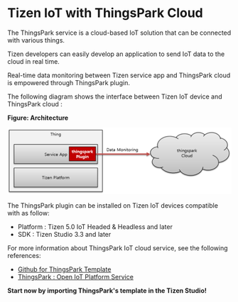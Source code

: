 # Tizen IoT with ThingsPark Cloud

The ThingsPark service is a cloud-based IoT solution that can be connected with various things. 

Tizen developers can easily develop an application to send IoT data to the cloud in real time.

Real-time data monitoring between Tizen service app and ThingsPark cloud is empowered through ThingsPark plugin.

The following diagram shows the interface between Tizen IoT device and ThingsPark cloud :


**Figure: Architecture**

![Architecture](media/architecture_thingspark.png)

The ThingsPark plugin can be installed on Tizen IoT devices compatible with as follow:

* Platform : Tizen 5.0 IoT Headed & Headless and later
* SDK : Tizen Studio 3.3 and later

For more information about ThingsPark IoT cloud service, see the following references:

- [Github for ThingsPark Template](https://github.com/theksystem/tizen_to_thingspark_example)
- [ThingsPark : Open IoT Platform Service ](https://www.thingspark.co.kr)


**Start now by importing ThingsPark's template in the Tizen Studio!**
